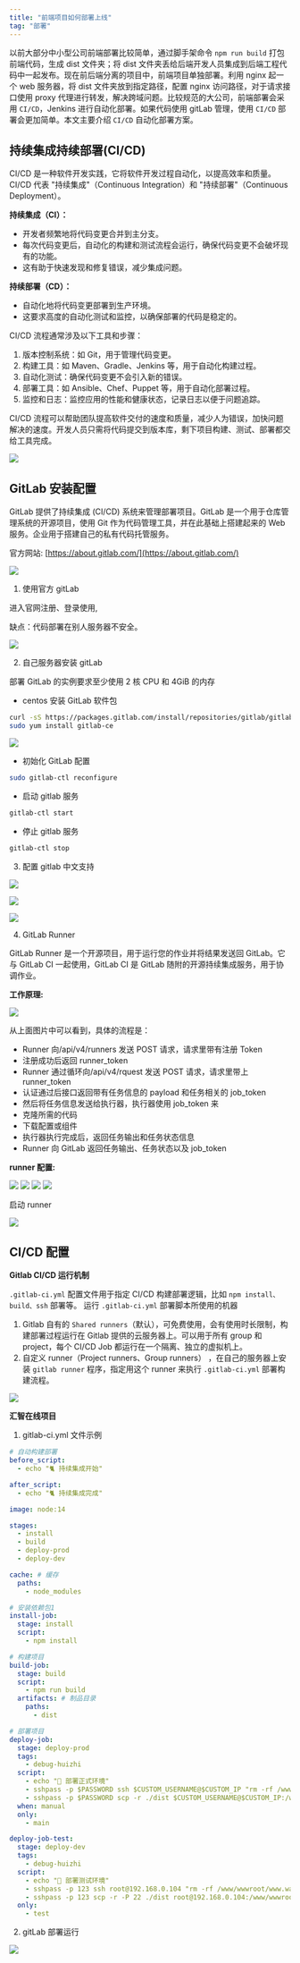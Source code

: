 ```yaml
---
title: "前端项目如何部署上线"
tag: "部署"
---
```


以前大部分中小型公司前端部署比较简单，通过脚手架命令 `npm run build` 打包前端代码，生成 dist 文件夹；将 dist 文件夹丢给后端开发人员集成到后端工程代码中一起发布。现在前后端分离的项目中，前端项目单独部署。利用 nginx 起一个 web 服务器，将 dist 文件夹放到指定路径，配置 nginx 访问路径，对于请求接口使用 proxy 代理进行转发，解决跨域问题。比较规范的大公司，前端部署会采用 `CI/CD`，Jenkins 进行自动化部署。如果代码使用 gitLab 管理，使用 `CI/CD` 部署会更加简单。本文主要介绍 `CI/CD` 自动化部署方案。

## 持续集成持续部署(CI/CD)

CI/CD 是一种软件开发实践，它将软件开发过程自动化，以提高效率和质量。CI/CD 代表 "持续集成"（Continuous Integration）和 "持续部署"（Continuous Deployment）。

**持续集成（CI）：**

- 开发者频繁地将代码变更合并到主分支。
- 每次代码变更后，自动化的构建和测试流程会运行，确保代码变更不会破坏现有的功能。
- 这有助于快速发现和修复错误，减少集成问题。

**持续部署（CD）：**

- 自动化地将代码变更部署到生产环境。
- 这要求高度的自动化测试和监控，以确保部署的代码是稳定的。

CI/CD 流程通常涉及以下工具和步骤：

1. 版本控制系统：如 Git，用于管理代码变更。
2. 构建工具：如 Maven、Gradle、Jenkins 等，用于自动化构建过程。
3. 自动化测试：确保代码变更不会引入新的错误。
4. 部署工具：如 Ansible、Chef、Puppet 等，用于自动化部署过程。
5. 监控和日志：监控应用的性能和健康状态，记录日志以便于问题追踪。

CI/CD 流程可以帮助团队提高软件交付的速度和质量，减少人为错误，加快问题解决的速度。开发人员只需将代码提交到版本库，剩下项目构建、测试、部署都交给工具完成。

![](../imgs/26/01.png)

## GitLab 安装配置

GitLab 提供了持续集成 (CI/CD) 系统来管理部署项目。GitLab 是一个用于仓库管理系统的开源项目，使用 Git 作为代码管理工具，并在此基础上搭建起来的 Web 服务。企业用于搭建自己的私有代码托管服务。

官方网站: [https://about.gitlab.com/](https://about.gitlab.com/)

![](../imgs/26/02.png)

1. 使用官方 gitLab

进入官网注册、登录使用,

缺点：代码部署在别人服务器不安全。

![](../imgs/26/03.png)

2. 自己服务器安装 gitLab

部署 GitLab 的实例要求至少使用 2 核 CPU 和 4GiB 的内存

- centos 安装 GitLab 软件包

```bash
curl -sS https://packages.gitlab.com/install/repositories/gitlab/gitlab-ce/script.rpm.sh | sudo bash
sudo yum install gitlab-ce
```

![](../imgs/26/04.png)

- 初始化 GitLab 配置

```bash
sudo gitlab-ctl reconfigure
```

- 启动 gitlab 服务

```bash
gitlab-ctl start
```

- 停止 gitlab 服务

```bash
gitlab-ctl stop
```

3. 配置 gitlab 中文支持

![](../imgs/26/05.png)

![](../imgs/26/06.png)

![](../imgs/26/07.png)

4. GitLab Runner

GitLab Runner 是一个开源项目，用于运行您的作业并将结果发送回 GitLab。它与 GitLab CI 一起使用，GitLab CI 是 GitLab 随附的开源持续集成服务，用于协调作业。

**工作原理:**

![](../imgs/26/08.png)

从上面图片中可以看到，具体的流程是：

- Runner 向/api/v4/runners 发送 POST 请求，请求里带有注册 Token
- 注册成功后返回 runner_token
- Runner 通过循环向/api/v4/rquest 发送 POST 请求，请求里带上 runner_token
- 认证通过后接口返回带有任务信息的 payload 和任务相关的 job_token
- 然后将任务信息发送给执行器，执行器使用 job_token 来
- 克隆所需的代码
- 下载配置或组件
- 执行器执行完成后，返回任务输出和任务状态信息
- Runner 向 GitLab 返回任务输出、任务状态以及 job_token

**runner 配置:**

![](../imgs/26/09.png) ![](../imgs/26/10.png) ![](../imgs/26/11.png) ![](../imgs/26/12.png)

启动 runner

![](../imgs/26/13.png)

## CI/CD 配置

**Gitlab CI/CD 运行机制**

`.gitlab-ci.yml` 配置文件用于指定 CI/CD 构建部署逻辑，比如 `npm install、build、ssh` 部署等。 运行 `.gitlab-ci.yml` 部署脚本所使用的机器

1. Gitlab 自有的 `Shared runners`（默认），可免费使用，会有使用时长限制，构建部署过程运行在 Gitlab 提供的云服务器上。可以用于所有 group 和 project，每个 CI/CD Job 都运行在一个隔离、独立的虚拟机上。
2. 自定义 runner（Project runners、Group runners） ，在自己的服务器上安装 `gitlab runner` 程序，指定用这个 runner 来执行 `.gitlab-ci.yml` 部署构建流程。

![](../imgs/26/14.png)

**汇智在线项目**

1. gitlab-ci.yml 文件示例

```yml
# 自动构建部署
before_script:
  - echo "🐈 持续集成开始"

after_script:
  - echo "🐈 持续集成完成"

image: node:14

stages:
  - install
  - build
  - deploy-prod
  - deploy-dev

cache: # 缓存
  paths:
    - node_modules

# 安装依赖包1
install-job:
  stage: install
  script:
    - npm install

# 构建项目
build-job:
  stage: build
  script:
    - npm run build
  artifacts: # 制品目录
    paths:
      - dist

# 部署项目
deploy-job:
  stage: deploy-prod
  tags:
    - debug-huizhi
  script:
    - echo "🚚 部署正式环境"
    - sshpass -p $PASSWORD ssh $CUSTOM_USERNAME@$CUSTOM_IP "rm -rf /www/wwwroot/$CUSTOM_IP/huizhi"
    - sshpass -p $PASSWORD scp -r ./dist $CUSTOM_USERNAME@$CUSTOM_IP:/www/wwwroot/$CUSTOM_IP/huizhi
  when: manual
  only:
    - main

deploy-job-test:
  stage: deploy-dev
  tags:
    - debug-huizhi
  script:
    - echo "🚚 部署测试环境"
    - sshpass -p 123 ssh root@192.168.0.104 "rm -rf /www/wwwroot/www.warmtel.com/huizhi"
    - sshpass -p 123 scp -r -P 22 ./dist root@192.168.0.104:/www/wwwroot/www.warmtel.com/huizhi
  only:
    - test
```

2. gitLab 部署运行

![](../imgs/26/15.png)
